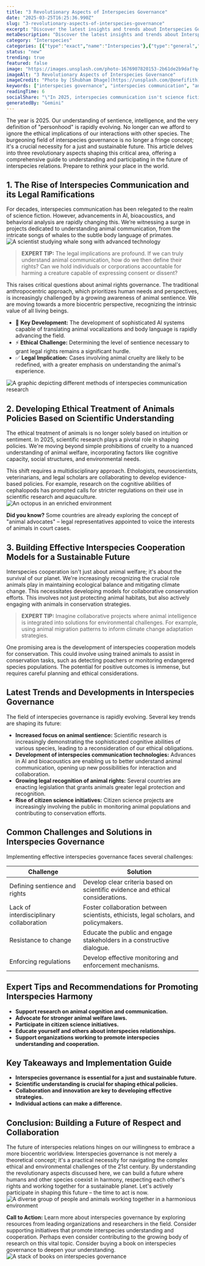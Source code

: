 ```yaml
---
title: "3 Revolutionary Aspects of Interspecies Governance"
date: "2025-03-25T16:25:36.990Z"
slug: "3-revolutionary-aspects-of-interspecies-governance"
excerpt: "Discover the latest insights and trends about Interspecies Governance. This comprehensive guide covers everything you need to know about Interspecies Governance in 2025."
metaDescription: "Discover the latest insights and trends about Interspecies Governance. This comprehensive guide covers everything you need to know about Interspecies Gover..."
category: "Interspecies"
categories: [{"type":"exact","name":"Interspecies"},{"type":"general","name":"Ethics"},{"type":"medium","name":"Animal Welfare"},{"type":"specific","name":"Legal Frameworks"},{"type":"niche","name":"Sentience Rights"}]
status: "new"
trending: true
featured: false
image: "https://images.unsplash.com/photo-1676907820153-2b61de2b9daf?q=85&w=1200&fit=max&fm=webp&auto=compress"
imageAlt: "3 Revolutionary Aspects of Interspecies Governance"
imageCredit: "Photo by [Shubham Dhage](https://unsplash.com/@onefifith) on Unsplash"
keywords: ["interspecies governance", "interspecies communication", "animal rights governance", "ethical treatment of animals policy", "future of interspecies relations", "interspecies cooperation models", "governing animal welfare", "best practices interspecies governance", "interspecies conflict resolution", "buy interspecies governance book"]
readingTime: 6
socialShare: "\"In 2025, interspecies communication isn't science fiction – it's shaping legal frameworks and demanding a radical re-evaluation of animal rights.\""
generatedBy: "Gemini"
---
```




The year is 2025.  Our understanding of sentience, intelligence, and the very definition of "personhood" is rapidly evolving.  No longer can we afford to ignore the ethical implications of our interactions with other species.  The burgeoning field of interspecies governance is no longer a fringe concept; it's a crucial necessity for a just and sustainable future. This article delves into three revolutionary aspects shaping this critical area, offering a comprehensive guide to understanding and participating in the future of interspecies relations.  Prepare to rethink your place in the world.

## 1.  The Rise of Interspecies Communication and its Legal Ramifications

For decades, interspecies communication has been relegated to the realm of science fiction.  However, advancements in AI, bioacoustics, and behavioral analysis are rapidly changing this.  We’re witnessing a surge in projects dedicated to understanding animal communication, from the intricate songs of whales to the subtle body language of primates. ![A scientist studying whale song with advanced technology](https://images.unsplash.com/photo-1676907820153-2b61de2b9daf?q=85&w=1200&fit=max&fm=webp&auto=compress)

> **EXPERT TIP:**  The legal implications are profound.  If we can truly understand animal communication, how do we then define their rights?  Can we hold individuals or corporations accountable for harming a creature capable of expressing consent or dissent?

This raises critical questions about animal rights governance.  The traditional anthropocentric approach, which prioritizes human needs and perspectives, is increasingly challenged by a growing awareness of animal sentience.  We are moving towards a more biocentric perspective, recognizing the intrinsic value of all living beings.

* 🔑 **Key Development:** The development of sophisticated AI systems capable of translating animal vocalizations and body language is rapidly advancing the field.
* ⚡ **Ethical Challenge:** Determining the level of sentience necessary to grant legal rights remains a significant hurdle.
* ✅ **Legal Implication:**  Cases involving animal cruelty are likely to be redefined, with a greater emphasis on understanding the animal's experience.

![A graphic depicting different methods of interspecies communication research](https://images.unsplash.com/photo-1717501220725-83f151c447e7?q=85&w=1200&fit=max&fm=webp&auto=compress)

## 2.  Developing Ethical Treatment of Animals Policies Based on Scientific Understanding

The ethical treatment of animals is no longer solely based on intuition or sentiment.  In 2025, scientific research plays a pivotal role in shaping policies.  We're moving beyond simple prohibitions of cruelty to a nuanced understanding of animal welfare, incorporating factors like cognitive capacity, social structures, and environmental needs.

This shift requires a multidisciplinary approach.  Ethologists, neuroscientists, veterinarians, and legal scholars are collaborating to develop evidence-based policies.  For example, research on the cognitive abilities of cephalopods has prompted calls for stricter regulations on their use in scientific research and aquaculture. ![An octopus in an enriched environment](https://images.unsplash.com/photo-1676911809779-5ce408f0cf26?q=85&w=1200&fit=max&fm=webp&auto=compress)

**Did you know?**  Some countries are already exploring the concept of "animal advocates" – legal representatives appointed to voice the interests of animals in court cases.

## 3.  Building Effective Interspecies Cooperation Models for a Sustainable Future

Interspecies cooperation isn't just about animal welfare; it's about the survival of our planet.  We're increasingly recognizing the crucial role animals play in maintaining ecological balance and mitigating climate change.  This necessitates developing models for collaborative conservation efforts.  This involves not just protecting animal habitats, but also actively engaging with animals in conservation strategies.

> **EXPERT TIP:**  Imagine collaborative projects where animal intelligence is integrated into solutions for environmental challenges.  For example, using animal migration patterns to inform climate change adaptation strategies.

One promising area is the development of interspecies cooperation models for conservation.  This could involve using trained animals to assist in conservation tasks, such as detecting poachers or monitoring endangered species populations.  The potential for positive outcomes is immense, but requires careful planning and ethical considerations.

##  Latest Trends and Developments in Interspecies Governance

The field of interspecies governance is rapidly evolving.  Several key trends are shaping its future:

* **Increased focus on animal sentience:**  Scientific research is increasingly demonstrating the sophisticated cognitive abilities of various species, leading to a reconsideration of our ethical obligations.
* **Development of interspecies communication technologies:**  Advances in AI and bioacoustics are enabling us to better understand animal communication, opening up new possibilities for interaction and collaboration.
* **Growing legal recognition of animal rights:**  Several countries are enacting legislation that grants animals greater legal protection and recognition.
* **Rise of citizen science initiatives:**  Citizen science projects are increasingly involving the public in monitoring animal populations and contributing to conservation efforts.

## Common Challenges and Solutions in Interspecies Governance

Implementing effective interspecies governance faces several challenges:

| Challenge                     | Solution                                                                    |
|------------------------------|-----------------------------------------------------------------------------|
| Defining sentience and rights | Develop clear criteria based on scientific evidence and ethical considerations. |
| Lack of interdisciplinary collaboration | Foster collaboration between scientists, ethicists, legal scholars, and policymakers. |
| Resistance to change          | Educate the public and engage stakeholders in a constructive dialogue.          |
| Enforcing regulations         | Develop effective monitoring and enforcement mechanisms.                    |

## Expert Tips and Recommendations for Promoting Interspecies Harmony

* **Support research on animal cognition and communication.**
* **Advocate for stronger animal welfare laws.**
* **Participate in citizen science initiatives.**
* **Educate yourself and others about interspecies relationships.**
* **Support organizations working to promote interspecies understanding and cooperation.**

## Key Takeaways and Implementation Guide

* **Interspecies governance is essential for a just and sustainable future.**
* **Scientific understanding is crucial for shaping ethical policies.**
* **Collaboration and innovation are key to developing effective strategies.**
* **Individual actions can make a difference.**

##  Conclusion:  Building a Future of Respect and Collaboration

The future of interspecies relations hinges on our willingness to embrace a more biocentric worldview.  Interspecies governance is not merely a theoretical concept; it's a practical necessity for navigating the complex ethical and environmental challenges of the 21st century. By understanding the revolutionary aspects discussed here, we can build a future where humans and other species coexist in harmony, respecting each other's rights and working together for a sustainable planet.  Let's actively participate in shaping this future – the time to act is now.  ![A diverse group of people and animals working together in a harmonious environment](https://images.unsplash.com/photo-1676907820329-d74d048a6969?q=85&w=1200&fit=max&fm=webp&auto=compress)

**Call to Action:**  Learn more about interspecies governance by exploring resources from leading organizations and researchers in the field.  Consider supporting initiatives that promote interspecies understanding and cooperation.  Perhaps even consider contributing to the growing body of research on this vital topic.  Consider buying a book on interspecies governance to deepen your understanding.  ![A stack of books on interspecies governance](https://images.unsplash.com/photo-1676911809746-85d90edbbe4a?q=85&w=1200&fit=max&fm=webp&auto=compress)

